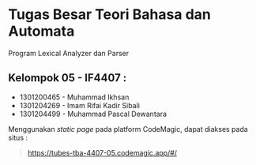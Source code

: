 # Tugas Besar Teori Bahasa dan Automata

Program Lexical Analyzer dan Parser

## Kelompok 05 - IF4407 :
- 1301200465 - Muhammad Ikhsan
- 1301204269 - Imam Rifai Kadir Sibali
- 1301204499 - Muhammad Pascal Dewantara

Menggunakan _static page_ pada platform CodeMagic, dapat diakses pada situs :
> https://tubes-tba-4407-05.codemagic.app/#/
